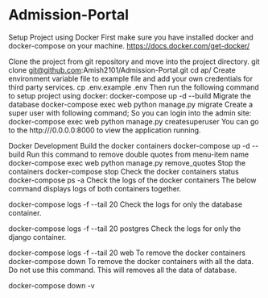 # Admission-Portal

Setup Project using Docker
First make sure you have installed docker and docker-compose on your machine. https://docs.docker.com/get-docker/

Clone the project from git repository and move into the project directory.
git clone git@github.com:Amish2101/Admission-Portal.git
cd ap/
Create environment variable file to example file and add your own credentials for third party services.
cp .env.example .env
Then run the following command to setup project using docker:
docker-compose up -d --build
Migrate the database
docker-compose exec web python manage.py migrate
Create a super user with following command; So you can login into the admin site:
docker-compose exec web python manage.py createsuperuser
You can go to the http:///0.0.0.0:8000 to view the application running.

Docker Development
Build the docker containers
docker-compose up -d --build
Run this command to remove double quotes from menu-item name
docker-compose exec web python manage.py remove_quotes
Stop the containers
docker-compose stop
Check the docker containers status
docker-compose ps -a
Check the logs of the docker containers
The below command displays logs of both containers together.

docker-compose logs -f --tail 20
Check the logs for only the database container.

docker-compose logs -f --tail 20 postgres
Check the logs for only the django container.

docker-compose logs -f --tail 20 web
To remove the docker containers
docker-compose down
To remove the docker containers with all the data. Do not use this command. This will removes all the data of database.

docker-compose down -v